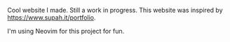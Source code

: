 Cool website I made. Still a work in progress. This website was inspired by https://www.supah.it/portfolio.

I'm using Neovim for this project for fun.
